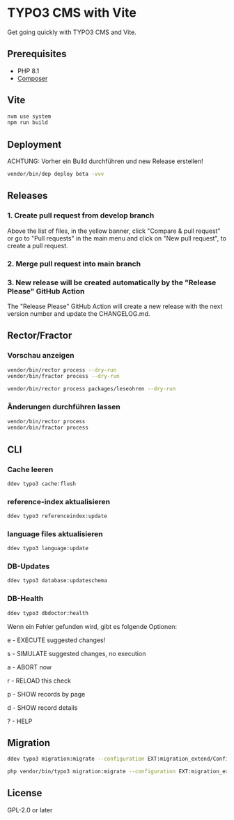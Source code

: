 # TYPO3 CMS with Vite

Get going quickly with TYPO3 CMS and Vite.

## Prerequisites

* PHP 8.1
* [Composer](https://getcomposer.org/download/)

## Vite

```bash
nvm use system
npm run build
```

## Deployment

ACHTUNG: Vorher ein Build durchführen und new Release erstellen!

```bash
vendor/bin/dep deploy beta -vvv
```

## Releases

### 1. Create pull request from develop branch

Above the list of files, in the yellow banner, click "Compare & pull request" or go to "Pull requests" in the main menu and click on "New pull request", to create a pull request.

### 2. Merge pull request into main branch

### 3. New release will be created automatically by the "Release Please" GitHub Action

The "Release Please" GitHub Action will create a new release with the next version number and update the CHANGELOG.md.

## Rector/Fractor

### Vorschau anzeigen

```bash
vendor/bin/rector process --dry-run
vendor/bin/fractor process --dry-run

vendor/bin/rector process packages/leseohren --dry-run
```

### Änderungen durchführen lassen

```bash
vendor/bin/rector process
vendor/bin/fractor process
```

## CLI

### Cache leeren

```bash
ddev typo3 cache:flush
```

### reference-index aktualisieren

```bash
ddev typo3 referenceindex:update
```

### language files aktualisieren

```bash
ddev typo3 language:update
```

### DB-Updates

```bash
ddev typo3 database:updateschema
```

### DB-Health

```bash
ddev typo3 dbdoctor:health
```

Wenn ein Fehler gefunden wird, gibt es folgende Optionen:

e - EXECUTE suggested changes!

s - SIMULATE suggested changes, no execution

a - ABORT now

r - RELOAD this check

p - SHOW records by page

d - SHOW record details

? - HELP

## Migration

```bash
ddev typo3 migration:migrate --configuration EXT:migration_extend/Configuration/Migration.php --dryrun 1

php vendor/bin/typo3 migration:migrate --configuration EXT:migration_extend/Configuration/Migration.php --dryrun 1
```

## License

GPL-2.0 or later
